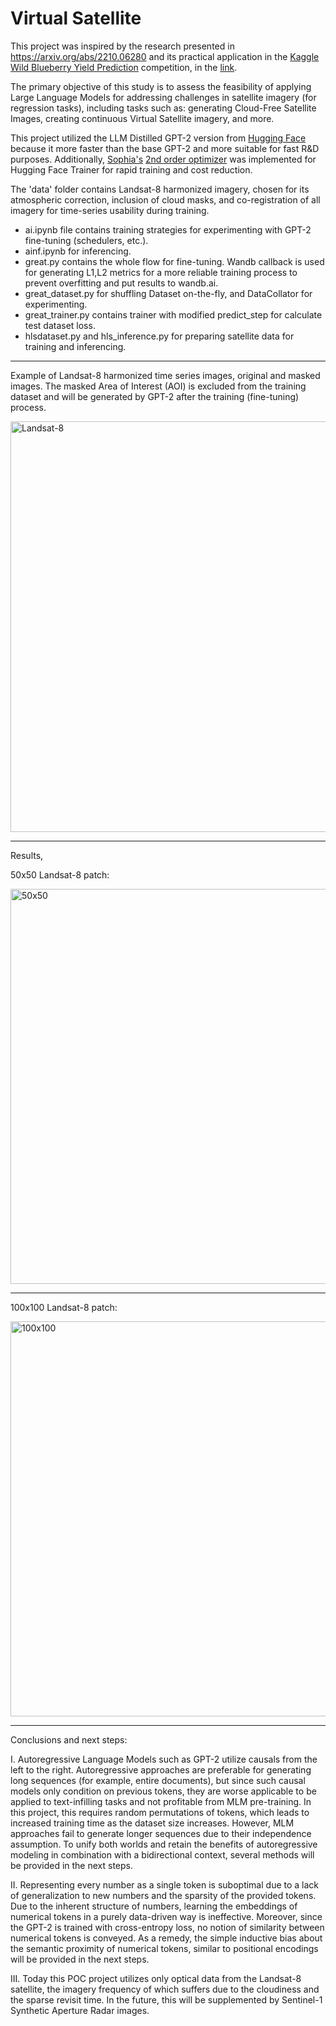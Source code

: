 # Virtual Satellite

This project was inspired by the research presented in https://arxiv.org/abs/2210.06280 and its practical application in the 
[Kaggle Wild Blueberry Yield Prediction](https://www.kaggle.com/competitions/playground-series-s3e14) competition, 
in the [link](https://www.kaggle.com/code/inversion/make-synthetic-blueberry-yield-data).

The primary objective of this study is to assess the feasibility of applying Large Language Models for addressing challenges in satellite imagery (for regression tasks), including tasks such as: generating Cloud-Free Satellite Images, creating continuous Virtual Satellite imagery, and more.

This project utilized the LLM Distilled GPT-2 version from [Hugging Face](https://huggingface.co/distilgpt2) because it more faster than the base GPT-2 and more suitable for fast R&D purposes. Additionally, [Sophia's](https://arxiv.org/abs/2305.14342) [ 2nd order optimizer](https://github.com/kyegomez/Sophia) was implemented for Hugging Face Trainer for rapid training and cost reduction.

The 'data' folder contains Landsat-8 harmonized imagery, chosen for its atmospheric correction, inclusion of cloud masks, and co-registration of all imagery for time-series usability during training.

- ai.ipynb  file contains training strategies for experimenting with GPT-2 fine-tuning (schedulers, etc.).
- ainf.ipynb for inferencing.
- great.py contains the whole flow for fine-tuning. Wandb callback is used for generating L1,L2 metrics for a more reliable training process to prevent overfitting and put results to wandb.ai. 
- great_dataset.py for shuffling Dataset on-the-fly, and DataCollator for experimenting.
- great_trainer.py contains trainer with modified predict_step for calculate test dataset loss.
- hlsdataset.py and hls_inference.py for preparing satellite data for training and inferencing.
******************************************************************************************

Example of Landsat-8 harmonized time series images, original and masked images. The masked Area of Interest (AOI) is excluded from the training dataset and will be generated by GPT-2 after the training (fine-tuning) process.

<img width="657" alt="Landsat-8" src="https://github.com/koyacolab/aispace/assets/115004547/dcc1853c-8655-4b5d-ab28-0b10dd50fd2c">

******************************************************************************************

Results, 

50x50 Landsat-8 patch:

<img width="632" alt="50x50" src="https://github.com/koyacolab/aispace/assets/115004547/fb1f6389-effe-43b2-9914-c042217d1826">

*****************************************************************************************

100x100 Landsat-8 patch:

<img width="632" alt="100x100" src="https://github.com/koyacolab/aispace/assets/115004547/01f2e598-9c25-478d-b50c-7d2f3382b073">

*****************************************************************************************

Conclusions and next steps:

I. Autoregressive Language Models such as GPT-2 utilize causals from the left to the right. Autoregressive approaches are preferable for generating long sequences (for example, entire documents), but since such causal models only condition on previous tokens, they are worse applicable to be applied to text-infilling tasks and not profitable from MLM pre-training. In this project, this requires random permutations of tokens, which leads to increased training time as the dataset size increases. However, MLM approaches fail to generate longer sequences due to their independence assumption. To unify both worlds and retain the benefits of autoregressive modeling in combination with a bidirectional context, several methods will be provided in the next steps.

II. Representing every number as a single token is suboptimal due to a lack of generalization to new numbers and the sparsity of the provided tokens. Due to the inherent structure of numbers, learning the embeddings of numerical tokens in a purely data-driven way is ineffective. Moreover, since the GPT-2 is trained with cross-entropy loss, no notion of similarity between numerical tokens is conveyed. As a remedy, the simple inductive bias about the semantic proximity of numerical tokens, similar to positional encodings will be provided in the next steps. 

III. Today this POC project utilizes only optical data from the Landsat-8 satellite, the imagery frequency of which suffers due to the cloudiness and the sparse revisit time. In the future, this will be supplemented by Sentinel-1 Synthetic Aperture Radar images.

